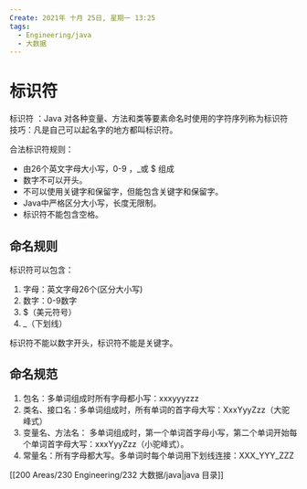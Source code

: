 ```yaml
---
Create: 2021年 十月 25日, 星期一 13:25
tags: 
  - Engineering/java
  - 大数据
---
```

# 标识符

标识符 ：Java 对各种变量、方法和类等要素命名时使用的字符序列称为标识符 技巧：凡是自己可以起名字的地方都叫标识符。

合法标识符规则：
-   由26个英文字母大小写，0-9 ，_或 $ 组成
-   数字不可以开头。
-   不可以使用关键字和保留字，但能包含关键字和保留字。
-   Java中严格区分大小写，长度无限制。
-   标识符不能包含空格。
    

## 命名规则
标识符可以包含：
1.  字母：英文字母26个(区分大小写)
2.  数字：0-9数字
3.  $（美元符号）
4.  _（下划线）
    

标识符不能以数字开头，标识符不能是关键字。

## 命名规范
1.  包名：多单词组成时所有字母都小写：xxxyyyzzz
2.  类名、接口名：多单词组成时，所有单词的首字母大写：XxxYyyZzz（大驼峰式）
3.  变量名、方法名： 多单词组成时，第一个单词首字母小写，第二个单词开始每个单词首字母大写：xxxYyyZzz（小驼峰式）。
4.  常量名：所有字母都大写。多单词时每个单词用下划线连接：XXX_YYY_ZZZ



[[200 Areas/230 Engineering/232 大数据/java|java 目录]]